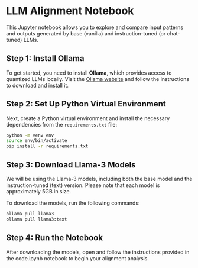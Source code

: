 # LLM Alignment Notebook

This Jupyter notebook allows you to explore and compare input patterns and outputs generated by base (vanilla) and instruction-tuned (or chat-tuned) LLMs.

## Step 1: Install Ollama

To get started, you need to install **Ollama**, which provides access to quantized LLMs locally. Visit the [Ollama website](https://ollama.com/) and follow the instructions to download and install it.

## Step 2: Set Up Python Virtual Environment

Next, create a Python virtual environment and install the necessary dependencies from the `requirements.txt` file:

```bash
python -m venv env
source env/bin/activate
pip install -r requirements.txt
```

## Step 3: Download Llama-3 Models

We will be using the Llama-3 models, including both the base model and the instruction-tuned (text) version. Please note that each model is approximately 5GB in size.

To download the models, run the following commands:

```bash
ollama pull llama3
ollama pull llama3:text
```

## Step 4: Run the Notebook

After downloading the models, open and follow the instructions provided in the code.ipynb notebook to begin your alignment analysis.
